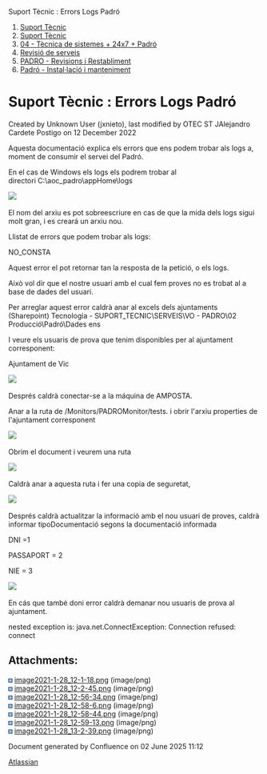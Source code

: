 Suport Tècnic : Errors Logs Padró  

1.  [Suport Tècnic](index.html)
2.  [Suport Tècnic](13893782.html)
3.  [04 - Tècnica de sistemes + 24x7 + Padró](26313202.html)
4.  [Revisió de serveis](36340340.html)
5.  [PADRO - Revisions i Restabliment](PADRO---Revisions-i-Restabliment_118554712.html)
6.  [Padró - Instal·lació i manteniment](26313622.html)

Suport Tècnic : Errors Logs Padró
=================================

Created by Unknown User (jxnieto), last modified by OTEC ST JAlejandro Cardete Postigo on 12 December 2022

Aquesta documentació explica els errors que ens podem trobar als logs a, moment de consumir el servei del Padró.

En el cas de Windows els logs els podrem trobar al directori C:\\aoc\_padro\\appHome\\logs

![](attachments/41520505/41520507.png)

El nom del arxiu es pot sobreescriure en cas de que la mida dels logs sigui molt gran, i es creará un arxiu nou.

  

Llistat de errors que podem trobar als logs:

NO\_CONSTA

Aquest error el pot retornar tan la resposta de la petició, o els logs.

Això vol dir que el nostre usuari amb el cual fem proves no es trobat al a base de dades del usuari.

  

Per arreglar aquest error caldrà anar al excels dels ajuntaments (Sharepoint) Tecnologia - SUPORT\_TECNIC\\SERVEIS\\VO - PADRO\\02 Producció\\Padró\\Dades ens

I veure els usuaris de prova que tenim disponibles per al ajuntament corresponent:

Ajuntament de Vic

![](attachments/41520505/41520510.png)

  

Després caldrà conectar-se a la máquina de AMPOSTA.

Anar a la ruta de /Monitors/PADROMonitor/tests. i obrir l'arxiu properties de l'ajuntament corresponent

![](attachments/41520505/41520511.png)

Obrim el document i veurem una ruta

![](attachments/41520505/41520512.png)

  

Caldrà anar a aquesta ruta i fer una copia de seguretat, 

![](attachments/41520505/41520514.png)

Després caldrà actualitzar la informació amb el nou usuari de proves, caldrà informar tipoDocumentació segons la documentació informada

DNI =1

PASSAPORT = 2

NIE = 3

![](attachments/41520505/41520513.png)

  

En cás que també doni error caldrà demanar nou usuaris de prova al ajuntament.

nested exception is: java.net.ConnectException: Connection refused: connect

  

Attachments:
------------

![](images/icons/bullet_blue.gif) [image2021-1-28\_12-1-18.png](attachments/41520505/41520506.png) (image/png)  
![](images/icons/bullet_blue.gif) [image2021-1-28\_12-2-45.png](attachments/41520505/41520507.png) (image/png)  
![](images/icons/bullet_blue.gif) [image2021-1-28\_12-56-34.png](attachments/41520505/41520510.png) (image/png)  
![](images/icons/bullet_blue.gif) [image2021-1-28\_12-58-6.png](attachments/41520505/41520511.png) (image/png)  
![](images/icons/bullet_blue.gif) [image2021-1-28\_12-58-44.png](attachments/41520505/41520512.png) (image/png)  
![](images/icons/bullet_blue.gif) [image2021-1-28\_12-59-13.png](attachments/41520505/41520513.png) (image/png)  
![](images/icons/bullet_blue.gif) [image2021-1-28\_13-2-39.png](attachments/41520505/41520514.png) (image/png)  

Document generated by Confluence on 02 June 2025 11:12

[Atlassian](http://www.atlassian.com/)
